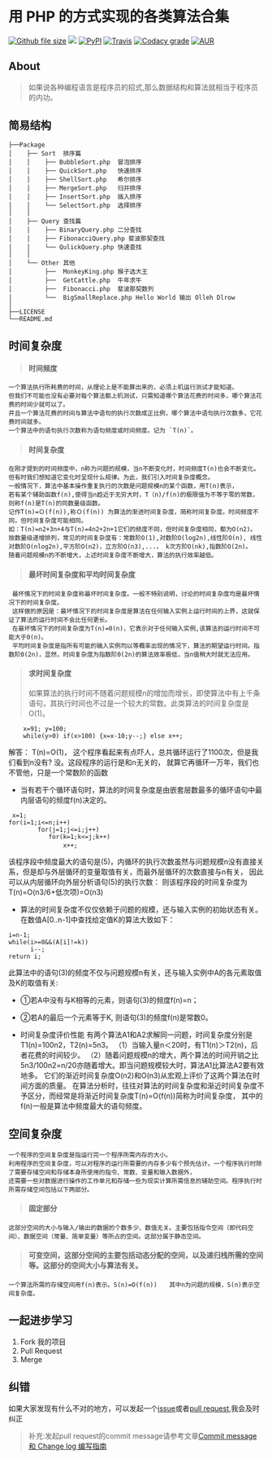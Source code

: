 用 PHP 的方式实现的各类算法合集
===============

[![Github file size](https://img.shields.io/github/size/webcaetano/craft/build/craft.min.js.svg)](https://github.com/PuShaoWei/arithmetic-php)
[![](https://img.shields.io/github/issues-pr-raw/cdnjs/cdnjs.svg)](https://github.com/PuShaoWei/arithmetic-php)
[![PyPI](https://img.shields.io/pypi/status/Django.svg)](https://github.com/PuShaoWei/arithmetic-php)
[![Travis](https://img.shields.io/travis/rust-lang/rust.svg)](https://github.com/PuShaoWei/arithmetic-php)
[![Codacy grade](https://img.shields.io/codacy/grade/e27821fb6289410b8f58338c7e0bc686.svg)](https://github.com/PuShaoWei/arithmetic-php)
[![AUR](https://img.shields.io/aur/license/yaourt.svg)]()

## About

>  如果说各种编程语言是程序员的招式,那么数据结构和算法就相当于程序员的内功。


## 简易结构
        
    ├──Package
    │    ├── Sort  排序篇
    │    │    ├── BubbleSort.php  冒泡排序
    │    │    ├── QuickSort.php   快速排序
    │    │    ├── ShellSort.php   希尔排序
    │    │    ├── MergeSort.php   归并排序
    │    │    ├── InsertSort.php  插入排序
    │    │    └── SelectSort.php  选择排序
    │    │ 
    │    ├── Query 查找篇
    │    │    ├── BinaryQuery.php 二分查找
    │    │    ├── FibonacciQuery.php 斐波那契查找
    │    │    └── QulickQuery.php 快速查找 
    │    │     
    │    └── Other 其他 
    │         ├──  MonkeyKing.php 猴子选大王
    │         ├──  GetCattle.php  牛年求牛
    │         ├──  Fibonacci.php  斐波那契数列
    │         └──  BigSmallReplace.php Hello World 输出 Olleh Dlrow
    │     
    ├──LICENSE 
    └──README.md
    
## 时间复杂度

> #### 时间频度 
    一个算法执行所耗费的时间，从理论上是不能算出来的，必须上机运行测试才能知道。
    但我们不可能也没有必要对每个算法都上机测试，只需知道哪个算法花费的时间多，哪个算法花费的时间少就可以了。
    并且一个算法花费的时间与算法中语句的执行次数成正比例，哪个算法中语句执行次数多，它花费时间就多。
    一个算法中的语句执行次数称为语句频度或时间频度。记为 `T(n)`。
    
> #### 时间复杂度 
    在刚才提到的时间频度中，n称为问题的规模，当n不断变化时，时间频度T(n)也会不断变化。
    但有时我们想知道它变化时呈现什么规律。为此，我们引入时间复杂度概念。
    一般情况下，算法中基本操作重复执行的次数是问题规模n的某个函数，用T(n)表示，
    若有某个辅助函数f(n),使得当n趋近于无穷大时，T（n)/f(n)的极限值为不等于零的常数，则称f(n)是T(n)的同数量级函数。
    记作T(n)=Ｏ(f(n)),称Ｏ(f(n)) 为算法的渐进时间复杂度，简称时间复杂度。时间频度不同，但时间复杂度可能相同。
    如：T(n)=n2+3n+4与T(n)=4n2+2n+1它们的频度不同，但时间复杂度相同，都为O(n2)。
    按数量级递增排列，常见的时间复杂度有：常数阶O(1),对数阶O(log2n),线性阶O(n), 线性对数阶O(nlog2n),平方阶O(n2)，立方阶O(n3),...， k次方阶O(nk),指数阶O(2n)。
    随着问题规模n的不断增大，上述时间复杂度不断增大，算法的执行效率越低。
    
> #### 最坏时间复杂度和平均时间复杂度 　
     最坏情况下的时间复杂度称最坏时间复杂度。一般不特别说明，讨论的时间复杂度均是最坏情况下的时间复杂度。 
     这样做的原因是：最坏情况下的时间复杂度是算法在任何输入实例上运行时间的上界，这就保证了算法的运行时间不会比任何更长。
     在最坏情况下的时间复杂度为T(n)=0(n)，它表示对于任何输入实例,该算法的运行时间不可能大于0(n)。 
     平均时间复杂度是指所有可能的输入实例均以等概率出现的情况下，算法的期望运行时间。指数阶0(2n)，显然，时间复杂度为指数阶0(2n)的算法效率极低，当n值稍大时就无法应用。

> #### 求时间复杂度
> 如果算法的执行时间不随着问题规模n的增加而增长，即使算法中有上千条语句，其执行时间也不过是一个较大的常数。此类算法的时间复杂度是O(1)。
```
    x=91; y=100;
    while(y>0) if(x>100) {x=x-10;y--;} else x++;
```    
解答： T(n)=O(1)，
这个程序看起来有点吓人，总共循环运行了1100次，但是我们看到n没有?
没。这段程序的运行是和n无关的，
就算它再循环一万年，我们也不管他，只是一个常数阶的函数
- 当有若干个循环语句时，算法的时间复杂度是由嵌套层数最多的循环语句中最内层语句的频度f(n)决定的。
```
 x=1; 
for(i=1;i<=n;i++) 
        for(j=1;j<=i;j++)
           for(k=1;k<=j;k++)
               x++; 　　
```
该程序段中频度最大的语句是(5)，内循环的执行次数虽然与问题规模n没有直接关系，但是却与外层循环的变量取值有关，而最外层循环的次数直接与n有关，
因此可以从内层循环向外层分析语句(5)的执行次数：  则该程序段的时间复杂度为T(n)=O(n3/6+低次项)=O(n3)
- 算法的时间复杂度不仅仅依赖于问题的规模，还与输入实例的初始状态有关。
在数值A[0..n-1]中查找给定值K的算法大致如下：   
```
i=n-1;            
while(i>=0&&(A[i]!=k))       
      i--;        
return i;
```
此算法中的语句(3)的频度不仅与问题规模n有关，还与输入实例中A的各元素取值及K的取值有关: 
   - ①若A中没有与K相等的元素，则语句(3)的频度f(n)=n； 
   - ②若A的最后一个元素等于K, 则语句(3)的频度f(n)是常数0。

- 时间复杂度评价性能 
     有两个算法A1和A2求解同一问题，时间复杂度分别是T1(n)=100n2，T2(n)=5n3。
    （1）当输入量n＜20时，有T1(n)＞T2(n)，后者花费的时间较少。
    （2）随着问题规模n的增大，两个算法的时间开销之比5n3/100n2=n/20亦随着增大。即当问题规模较大时，算法A1比算法A2要有效地多。
        它们的渐近时间复杂度O(n2)和O(n3)从宏观上评价了这两个算法在时间方面的质量。
        在算法分析时，往往对算法的时间复杂度和渐近时间复杂度不予区分，而经常是将渐近时间复杂度T(n)=O(f(n))简称为时间复杂度，
        其中的f(n)一般是算法中频度最大的语句频度。

## 空间复杂度
    一个程序的空间复杂度是指运行完一个程序所需内存的大小。
    利用程序的空间复杂度，可以对程序的运行所需要的内存多少有个预先估计。一个程序执行时除了需要存储空间和存储本身所使用的指令、常数、变量和输入数据外，
    还需要一些对数据进行操作的工作单元和存储一些为现实计算所需信息的辅助空间。程序执行时所需存储空间包括以下两部分。　　
> #### 固定部分
    这部分空间的大小与输入/输出的数据的个数多少、数值无关。主要包括指令空间（即代码空间）、数据空间（常量、简单变量）等所占的空间。这部分属于静态空间。
> #### 可变空间，这部分空间的主要包括动态分配的空间，以及递归栈所需的空间等。这部分的空间大小与算法有关。
    一个算法所需的存储空间用f(n)表示。S(n)=O(f(n))　　其中n为问题的规模，S(n)表示空间复杂度。

## 一起进步学习
 1. Fork 我的项目
 2. Pull Request
 3. Merge 

## 纠错

如果大家发现有什么不对的地方，可以发起一个[issue](https://github.com/PuShaoWei/arithmetic-php/issues)或者[pull request](https://github.com/PuShaoWei/arithmetic-php/pulls),我会及时纠正
> 补充:发起pull request的commit message请参考文章[Commit message 和 Change log 编写指南](http://www.ruanyifeng.com/blog/2016/01/commit_message_change_log.html)
